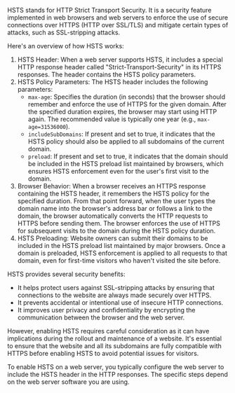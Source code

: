 HSTS stands for HTTP Strict Transport Security. It is a security feature implemented in web browsers and web servers to enforce the use of secure connections over HTTPS (HTTP over SSL/TLS) and mitigate certain types of attacks, such as SSL-stripping attacks.

Here's an overview of how HSTS works:

1.  HSTS Header: When a web server supports HSTS, it includes a special HTTP response header called "Strict-Transport-Security" in its HTTPS responses. The header contains the HSTS policy parameters.
2.  HSTS Policy Parameters: The HSTS header includes the following parameters:
    -   `max-age`: Specifies the duration (in seconds) that the browser should remember and enforce the use of HTTPS for the given domain. After the specified duration expires, the browser may start using HTTP again. The recommended value is typically one year (e.g., `max-age=31536000`).
    -   `includeSubDomains`: If present and set to true, it indicates that the HSTS policy should also be applied to all subdomains of the current domain.
    -   `preload`: If present and set to true, it indicates that the domain should be included in the HSTS preload list maintained by browsers, which ensures HSTS enforcement even for the user's first visit to the domain.
3.  Browser Behavior: When a browser receives an HTTPS response containing the HSTS header, it remembers the HSTS policy for the specified duration. From that point forward, when the user types the domain name into the browser's address bar or follows a link to the domain, the browser automatically converts the HTTP requests to HTTPS before sending them. The browser enforces the use of HTTPS for subsequent visits to the domain during the HSTS policy duration.
4.  HSTS Preloading: Website owners can submit their domains to be included in the HSTS preload list maintained by major browsers. Once a domain is preloaded, HSTS enforcement is applied to all requests to that domain, even for first-time visitors who haven't visited the site before.

HSTS provides several security benefits:

-   It helps protect users against SSL-stripping attacks by ensuring that connections to the website are always made securely over HTTPS.
-   It prevents accidental or intentional use of insecure HTTP connections.
-   It improves user privacy and confidentiality by encrypting the communication between the browser and the web server.

However, enabling HSTS requires careful consideration as it can have implications during the rollout and maintenance of a website. It's essential to ensure that the website and all its subdomains are fully compatible with HTTPS before enabling HSTS to avoid potential issues for visitors.

To enable HSTS on a web server, you typically configure the web server to include the HSTS header in the HTTP responses. The specific steps depend on the web server software you are using.